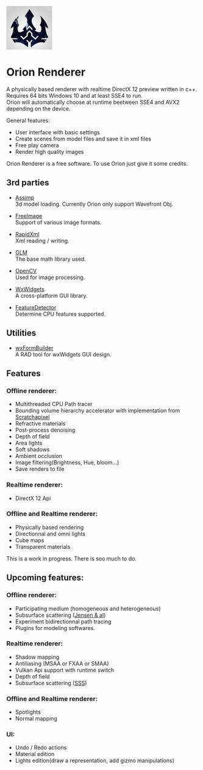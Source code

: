 ![logo](logo.jpg?raw=true)
# Orion Renderer

A physically based renderer with realtime DirectX 12 preview written in c++.  
Requires 64 bits Windows 10 and at least SSE4 to run.  
Orion will automatically choose at runtime beetween SSE4 and AVX2 depending on the device.

General features:  
- User interface with basic settings
- Create scenes from model files and save it in xml files
- Free play camera
- Render high quality images

Orion Renderer is a free software. To use Orion just give it some credits.

## 3rd parties  
- [Assimp](http://assimp.sourceforge.net)  
3d model loading. Currently Orion only support Wavefront Obj.  

- [FreeImage](http://freeimage.sourceforge.net)  
Support of various image formats.  

- [RapidXml](http://rapidxml.sourceforge.net/)  
Xml reading / writing.  
 
 - [GLM](https://glm.g-truc.net/0.9.8/index.html)  
The base math library used.  

 - [OpenCV](https://opencv.org)  
Used for image processing.

 - [WxWidgets](https://www.wxwidgets.org/)  
A cross-platform GUI library.

 - [FeatureDetector](https://github.com/Mysticial/FeatureDetector)  
Determine CPU features supported.

## Utilities
- [wxFormBuilder](https://github.com/wxFormBuilder/wxFormBuilder)  
A RAD tool for wxWidgets GUI design.

## Features

### Offline renderer:  
- Multithreaded CPU Path tracer
- Bounding volume hierarchy accelerator with implementation from [Scratchapixel](https://www.scratchapixel.com/) 
- Refractive materials 
- Post-process denoising  
- Depth of field
- Area lights
- Soft shadows
- Ambient occlusion
- Image filtering(Brightness, Hue, bloom...)
- Save renders to file

### Realtime renderer:
- DirectX 12 Api

### Offline and Realtime renderer: 
- Physically based rendering
- Directionnal and omni lights  
- Cube maps 
- Transparent materials  

This is a work in progress. There is soo much to do.  


## Upcoming features:  

### Offline renderer:
- Participating medium (homogeneous and heterogeneous)
- Subsurface scattering ([Jensen & al](http://jbit.net/~sparky/bssrdf.pdf))
- Experiment bidirectionnal path tracing
- Plugins for modeling softwares.

### Realtime renderer:
- Shadow mapping
- Antiliasing (MSAA or FXAA or SMAA)
- Vulkan Api support with runtime switch
- Depth of field
- Subsurface scattering ([SSS](http://www.iryoku.com/separable-sss/))

### Offline and Realtime renderer: 
- Spotlights
- Normal mapping

### UI:
- Undo / Redo actions
- Material edition
- Lights edition(draw a representation, add gizmo manipulations)

